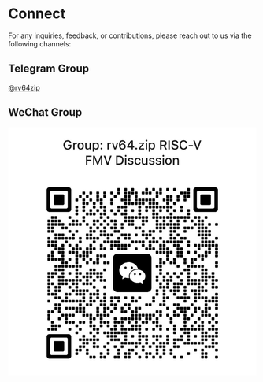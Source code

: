 # Connect

For any inquiries, feedback, or contributions, please reach out to us via the following channels:

## Telegram Group

[@rv64zip](https://t.me/rv64zip)

## WeChat Group

[![wechat](img/wechat_group.jpg)](https://weixin.qq.com/g/AQYAAGYmZ5aQNvG5aznzoGxkRO4ydlGMSXSPoNhpNPrY9pCADJ717gZ9a719tpPR)